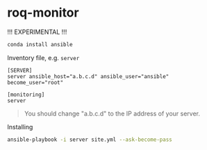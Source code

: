 # roq-monitor

!!! EXPERIMENTAL !!!


```bash
conda install ansible
```

Inventory file, e.g. `server`

```
[SERVER]
server ansible_host="a.b.c.d" ansible_user="ansible" become_user="root"

[monitoring]
server
```

> You should change "a.b.c.d" to the IP address of your server.

Installing

```bash
ansible-playbook -i server site.yml --ask-become-pass
```
